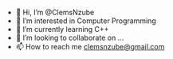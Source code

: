 - 👋 Hi, I’m @ClemsNzube
- 👀 I’m interested in Computer Programming
- 🌱 I’m currently learning C++
- 💞️ I’m looking to collaborate on ...
- 📫 How to reach me clemsnzube@gmail.com

<!---
ClemsNzube/ClemsNzube is a ✨ special ✨ repository because its `README.md` (this file) appears on your GitHub profile.
You can click the Preview link to take a look at your changes.
--->
